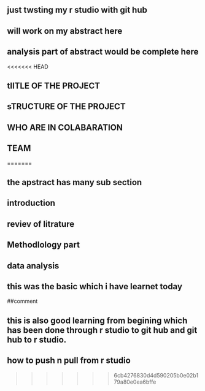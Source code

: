 ## just twsting my r studio with git hub
## will work on my abstract here
## analysis part of abstract would be complete here
<<<<<<< HEAD

## tIITLE OF THE PROJECT

## sTRUCTURE OF THE PROJECT

## WHO ARE IN COLABARATION

## TEAM
=======
## the apstract has many sub section 
## introduction
## reviev of litrature 
## Methodlology part
## data analysis

## this was the basic which i have learnet today

##comment 
## this is also good learning from begining which has been done through r studio to git hub and git hub to r studio.
## how to push n pull from r studio 
>>>>>>> 6cb4276830d4d590205b0e02b179a80e0ea6bffe
